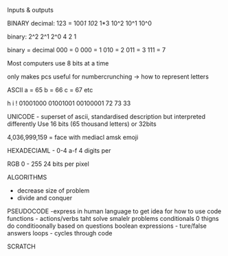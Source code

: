 Inputs & outputs

BINARY
decimal:
123 = 100*1 10*2 1*3
10^2 10^1 10^0

binary:
2^2 2^1 2^0
4 2 1

binary = decimal
000 = 0
000 = 1
010 = 2
011 = 3
111 = 7

Most computers use 8 bits at a time

only makes pcs useful for numbercrunching
-> how to represent letters

ASCII
a = 65
b = 66
c = 67
etc

h        i        !
01001000 01001001 00100001
72       73       33


UNICODE - superset of ascii, standardised description but interpreted differently
Use 16 bits (65 thousand letters) or 32bits

4,036,999,159 = face with mediacl amsk emoji

HEXADECIAML - 0-4 a-f
4 digits per


RGB
0 - 255
24 bits per pixel

ALGORITHMS
- decrease size of problem
- divide and conquer


PSEUDOCODE
-express in human language to get idea for how to use code
functions - actions/verbs taht solve smalelr problems
conditionals 0 thigns do conditioonally based on questions
boolean expressions - ture/false answers
loops - cycles through code

SCRATCH







